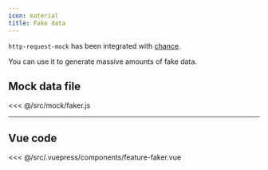 ```yaml
---
icon: material
title: Fake data
---
```


`http-request-mock` has been integrated with [chance](https://chancejs.com/).

You can use it to generate massive amounts of fake data.


<feature-faker />

## Mock data file

<<< @/src/mock/faker.js

---
## Vue code

<<< @/src/.vuepress/components/feature-faker.vue
